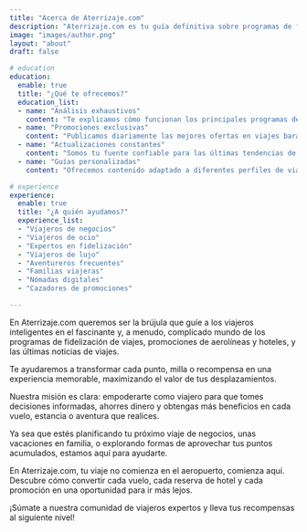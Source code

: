 ```yaml
---
title: "Acerca de Aterrizaje.com"
description: "Aterrizaje.com es tu guía definitiva sobre programas de fidelización de viajeros, promociones de aerolíneas y noticias de viajes. Optimiza tus recompensas y beneficios con nosotros."
image: "images/author.png"
layout: "about"
draft: false

# education
education:
  enable: true
  title: "¿Qué te ofrecemos?"
  education_list:
  - name: "Análisis exhaustivos"
    content: "Te explicamos cómo funcionan los principales programas de lealtad de aerolíneas y cadenas hoteleras, desglosando estrategias prácticas para que logres el máximo rendimiento de tus puntos y millas."
  - name: "Promociones exclusivas"
    content: "Publicamos diariamente las mejores ofertas en viajes baratos, vuelos de última hora, y descuentos en hoteles, para que nunca dejes escapar una oportunidad de ahorrar o acumular recompensas."
  - name: "Actualizaciones constantes"
    content: "Somos tu fuente confiable para las últimas tendencias de la industria del turismo, con información relevante sobre cambios en aerolíneas, alianzas globales y mejoras en los programas de fidelidad."
  - name: "Guías personalizadas"
    content: "Ofrecemos contenido adaptado a diferentes perfiles de viajeros, desde nómadas digitales hasta familias y cazadores de promociones, para que encuentres información que realmente te sirva."

# experience
experience:
  enable: true
  title: "¿A quién ayudamos?"
  experience_list:
  - "Viajeros de negocios"
  - "Viajeros de ocio"
  - "Expertos en fidelización"
  - "Viajeros de lujo"
  - "Aventureros frecuentes"
  - "Familias viajeras"
  - "Nómadas digitales"
  - "Cazadores de promociones"

---
```


En Aterrizaje.com queremos ser la brújula que guíe a los viajeros inteligentes en el fascinante y, a menudo, complicado mundo de los programas de fidelización de viajes, promociones de aerolíneas y hoteles, y las últimas noticias de viajes. 

Te ayudaremos a transformar cada punto, milla o recompensa en una experiencia memorable, maximizando el valor de tus desplazamientos.

Nuestra misión es clara: empoderarte como viajero para que tomes decisiones informadas, ahorres dinero y obtengas más beneficios en cada vuelo, estancia o aventura que realices.

Ya sea que estés planificando tu próximo viaje de negocios, unas vacaciones en familia, o explorando formas de aprovechar tus puntos acumulados, estamos aquí para ayudarte.

En Aterrizaje.com, tu viaje no comienza en el aeropuerto, comienza aquí. Descubre cómo convertir cada vuelo, cada reserva de hotel y cada promoción en una oportunidad para ir más lejos.

¡Súmate a nuestra comunidad de viajeros expertos y lleva tus recompensas al siguiente nivel!